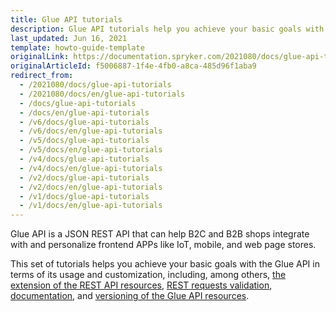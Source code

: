 ```yaml
---
title: Glue API tutorials
description: Glue API tutorials help you achieve your basic goals with the Glue API in terms of its usage and customization
last_updated: Jun 16, 2021
template: howto-guide-template
originalLink: https://documentation.spryker.com/2021080/docs/glue-api-tutorials
originalArticleId: f5006887-1f4e-4fb0-a8ca-485d96f1aba9
redirect_from:
  - /2021080/docs/glue-api-tutorials
  - /2021080/docs/en/glue-api-tutorials
  - /docs/glue-api-tutorials
  - /docs/en/glue-api-tutorials
  - /v6/docs/glue-api-tutorials
  - /v6/docs/en/glue-api-tutorials
  - /v5/docs/glue-api-tutorials
  - /v5/docs/en/glue-api-tutorials
  - /v4/docs/glue-api-tutorials
  - /v4/docs/en/glue-api-tutorials
  - /v2/docs/glue-api-tutorials
  - /v2/docs/en/glue-api-tutorials
  - /v1/docs/glue-api-tutorials
  - /v1/docs/en/glue-api-tutorials
---
```


Glue API is a JSON REST API that can help B2C and B2B shops integrate with and personalize frontend APPs like IoT, mobile, and web page stores.

This set of tutorials helps you achieve your basic goals with the Glue API in terms of its usage and customization, including, among others, [the extension of the REST API resources](/docs/scos/dev/glue-api-guides/{{page.version}}/glue-api-tutorials/extend-a-rest-api-resource.html), [REST requests validation](/docs/scos/dev/glue-api-guides/{{page.version}}/glue-api-tutorials/validate-rest-request-format.html), [documentation](/docs/scos/dev/glue-api-guides/{{page.version}}/glue-api-tutorials/document-glue-api-resources.html), and [versioning of the Glue API resources](/docs/scos/dev/glue-api-guides/{{page.version}}/glue-api-tutorials/implement-versioning-for-rest-api-resources.html).
